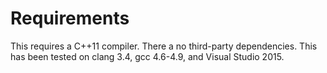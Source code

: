 Requirements
============

This requires a C++11 compiler. There a no third-party dependencies. This has been tested on clang 3.4, gcc 4.6-4.9, and Visual Studio 2015.


